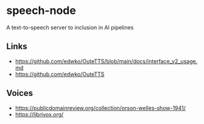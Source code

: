 # speech-node
A text-to-speech server to inclusion in AI pipelines


## Links
- https://github.com/edwko/OuteTTS/blob/main/docs/interface_v2_usage.md
- https://github.com/edwko/OuteTTS


## Voices
- https://publicdomainreview.org/collection/orson-welles-show-1941/
- https://librivox.org/